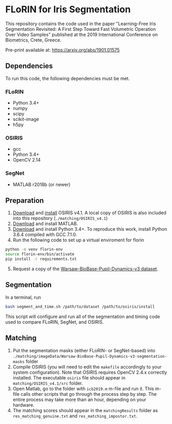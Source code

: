 # FLoRIN for Iris Segmentation

This repository contains the code used in the paper "Learning-Free Iris Segmentation Revisited: A First Step Toward Fast Volumetric Operation Over Video Samples" published at the 2019 International Conference on Biometrics, Crete, Greece.

Pre-print available at: https://arxiv.org/abs/1901.01575

## Dependencies

To run this code, the following dependencies must be met.

### FLoRIN

- Python 3.4+
- numpy
- scipy
- scikit-image
- h5py

### OSIRIS

- gcc
- Python 3.4+
- OpenCV 2.14

### SegNet

- MATLAB r2018b (or newer)

## Preparation

1. [Download](http://svnext.it-sudparis.eu/svnview2-eph/ref_syst/Iris_Osiris_v4.1/ "OSIRIS v4.1") and [install](http://svnext.it-sudparis.eu/svnview2-eph/ref_syst/Iris_Osiris_v4.1/doc/ "OSIRIS v4.1 Documentation") OSIRIS v4.1. A local copy of OSIRIS is also included into this repository (`./matching/OSIRIS_v4.1`)
2. [Download](https://www.mathworks.com/products/matlab.html "MATLAB Home Page") and install MATLAB.
3. [Download]() and install Python 3.4+. To reproduce this work, install Python 3.6.4 compiled with GCC 7.1.0.
4. Run the following code to set up a virtual enviroment for florin
```bash
python -m venv florin-env
source florin-env/bin/activate
pip install -r requirements.txt
```
5. Request a copy of the [Warsaw-BioBase-Pupil-Dynamics-v3 dataset](http://zbum.ia.pw.edu.pl/EN/node/46).

## Segmentation

In a terminal, run

```bash
bash segment_and_time.sh /path/to/dataset /path/to/osiris/install
```

This script will configure and run all of the segmentation and timing code used to compare FLoRIN, SegNet, and OSIRIS.

## Matching

1. Put the segmentation masks (either FLoRIN- or SegNet-based) into `./matching/imageData/Warsaw-BioBase-Pupil-Dynamics-v3-segmentation-masks` folder
2. Compile OSIRIS (you will need to edit the `makefile` accordingly to your system configuration). Note that OSIRIS requires OpenCV 2.4.x correctly installed. The executable `osiris` file should appear in `matching/OSIRIS_v4.1/src` folder.  
3. Open Matlab, go to the folder with `icb2019.m` m-file and run it. This m-file calls other scripts that go through the process step by step. The entire process may take more than an hour, depending on your hardware.
4. The matching scores should appear in the `matchingResults` folder as `res_matching_genuine.txt` and `res_matching_impostor.txt`.

